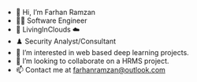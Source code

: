 - 👋 Hi, I’m Farhan Ramzan 
- 👨‍💻 Software Engineer 
- 📍 LivingInClouds ☁️
- ♟️ Security Analyst/Consultant 
- 👀 I’m interested in web based deep learning projects.
- 🌱 I’m looking to collaborate on a HRMS project.
- 📫 Contact me at farhanramzan@outlook.com

<!---
frdevelopers/frdevelopers is a ✨ special ✨ repository because its `README.md` (this file) appears on your GitHub profile.
You can click the Preview link to take a look at your changes.
--->
